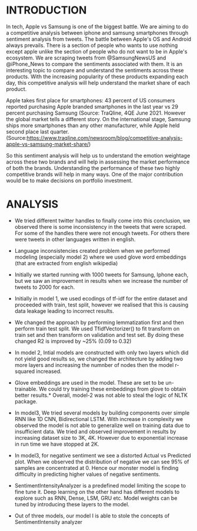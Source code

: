 # INTRODUCTION
In tech, Apple vs Samsung is one of the biggest battle. We are aiming to do a competitive analysis between iphone and samsung smartphones through sentiment analysis from tweets. The battle between Apple's OS and Android always prevails. There is a section of people who wants to use nothing except apple unlike the section of people who do not want to be in Apple's ecosystem. We are scraping tweets from @SamsungNewsUS and @iPhone_News to compare the sentiments associated with them. It is an interesting topic to compare and understand the sentiments across these products. With the increasing popularity of these products expanding each day, this competitive analysis will help understand the market share of each product.

Apple takes first place for smartphones: 43 percent of US consumers reported purchasing Apple branded smartphones in the last year vs 29 percent purchasing Samsung (Source: TraQline, 4QE June 2021. However the global market tells a different story. On the international stage, Samsung ships more smartphones than any other manufacturer, while Apple held second place last quarter. (Source:https://www.traqline.com/newsroom/blog/competitive-analysis-apple-vs-samsung-market-share/)

So this sentiment analysis will help us to understand the emotion weightage across these two brands and will help in assessing the market performance of both the brands. Understanding the performance of these two highly competitive brands will help in many ways. One of the major contribution would be to make decisions on portfolio investment.

# ANALYSIS
* We tried different twitter handles to finally come into this conclusion, we observed there is some inconsistency in the tweets that were scraped. For some of the handles there were not enough tweets. For others there were tweets in other languages written in english.

* Language inconsistencies created problem when we performed modeling (especially model 2) where we used glove word embeddings (that are extracted from english wikipedia)

* Initially we started running with 1000 tweets for Samsung, Iphone each, but we saw an improvement in results when we increase the number of tweets to 2000 for each.

* Initially in model 1, we used ecodings of tf-idf for the entire dataset and proceeded with train, test split, however we realised that this is causing data leakage leading to incorrect results.

* We changed the approach by performing lemmatization first and then perform train test split. We used TfidfVectorizer() to fit transform on train set and then transform on validation and test set. By doing these changed R2 is improved by ~25% (0.09 to 0.32)

* In model 2, Intial models are constructed with only two layers which did not yield good results so, we changed the architecture by adding two more layers and increasing the numnber of nodes then the model r-squared increased.

* Glove embeddings are used in the model. These are set to be un-trainable. We could try training these embeddings from glove to obtain better results.* Overall, model-2 was not able to steal the logic of NLTK package.

* In model3, We tried several models by building components over simple RNN like 1D CNN, Bidirectional LSTM. With increase in complexity we observed the model is not able to generalize well on training data due to insufficient data. We tried and observed improvement in results by increasing dataset size to 3K, 4K. However due to exponential increase in run time we have stopped at 2K.

* In model3, for negative sentiment we see a distorted Actual vs Predicted plot. When we observed the distribution of negative we can see 95% of samples are concentrated at 0. Hence our monster model is finding difficulty in predicting higher values of negative sentiments.

* SentimentIntensityAnalyzer is a predefined model limiting the scope to fine tune it. Deep learning on the other hand has different models to explore such as RNN, Dense, LSM, GRU etc. Model weights can be tuned by introducing these layers to the model.

* Out of three models, our model I is able to stole the concepts of SentimentIntensity analyzer
